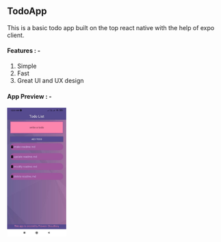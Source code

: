 ## TodoApp

This is a basic todo app built on the top react native with the help of expo client. 

#### Features : -
1. Simple
2. Fast
3. Great UI and UX design

#### App Preview : -
<img src="assets/ss.jpeg" alt="image preview" height="300">